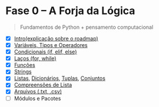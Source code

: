# Fase 0 – A Forja da Lógica

> Fundamentos de Python + pensamento computacional

- [x] [Intro(explicação sobre o roadmap)](intro.py)
- [x] [Variáveis, Tipos e Operadores](variaveis_tipos_e_operadores.py)
- [x] [Condicionais (if, elif, else)](condicionais.py)
- [x] [Laços (for, while)](lacos.py)
- [x] [Funções](funcoes.py)
- [x] [Strings](strings.py)
- [x] [Listas](listas.py), [Dicionários](dicionarios.py), [Tuplas](tuplas.py), [Conjuntos](conjuntos.py)
- [x] [Compreensões de Lista](compreensoes_lista.py)
- [x] [Arquivos (.txt, .csv)](arquivos.py)
- [ ] Módulos e Pacotes
